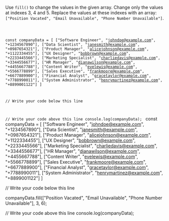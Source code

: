 Use `fill()` to change the values
in the given array. Change only the
values at indexes 3, 4 and 5. Replace
the values at these indexes with an
array: `["Position Vacated", "Email Unavailable", "Phone Number Unavailable"]`.

<codeblock language="javascript" type="exercise" testMode="fixedInput">
<code>

const companyData = [
    ["Software Engineer", "johndoe@example.com", "+1234567890"],
    ["Data Scientist", "janesmith@example.com", "+0987654321"],
    ["Product Manager", "alicejohnson@example.com", "+1122334455"],
    ["UX Designer", "bobbrown@example.com", "+2233445566"],
    ["Marketing Specialist", "charliedavis@example.com", "+3344556677"],
    ["HR Manager", "dianawilson@example.com", "+4455667788"],
    ["Content Writer", "evelewis@example.com", "+5566778899"],
    ["Sales Executive", "frankmoore@example.com", "+6677889900"],
    ["Financial Analyst", "gracetaylor@example.com", "+7788990011"],
    ["System Administrator", "henrymartinez@example.com", "+8899001122"]
]

// Write your code below this line


// Write your code above this line
console.log(companyData);
</code>
<solution>
const companyData = [
    ["Software Engineer", "johndoe@example.com", "+1234567890"],
    ["Data Scientist", "janesmith@example.com", "+0987654321"],
    ["Product Manager", "alicejohnson@example.com", "+1122334455"],
    ["UX Designer", "bobbrown@example.com", "+2233445566"],
    ["Marketing Specialist", "charliedavis@example.com", "+3344556677"],
    ["HR Manager", "dianawilson@example.com", "+4455667788"],
    ["Content Writer", "evelewis@example.com", "+5566778899"],
    ["Sales Executive", "frankmoore@example.com", "+6677889900"],
    ["Financial Analyst", "gracetaylor@example.com", "+7788990011"],
    ["System Administrator", "henrymartinez@example.com", "+8899001122"]
]

// Write your code below this line

companyData.fill(["Position Vacated", "Email Unavailable", "Phone Number Unavailable"], 3, 6);

// Write your code above this line
console.log(companyData);
</solution>
</codeblock>
